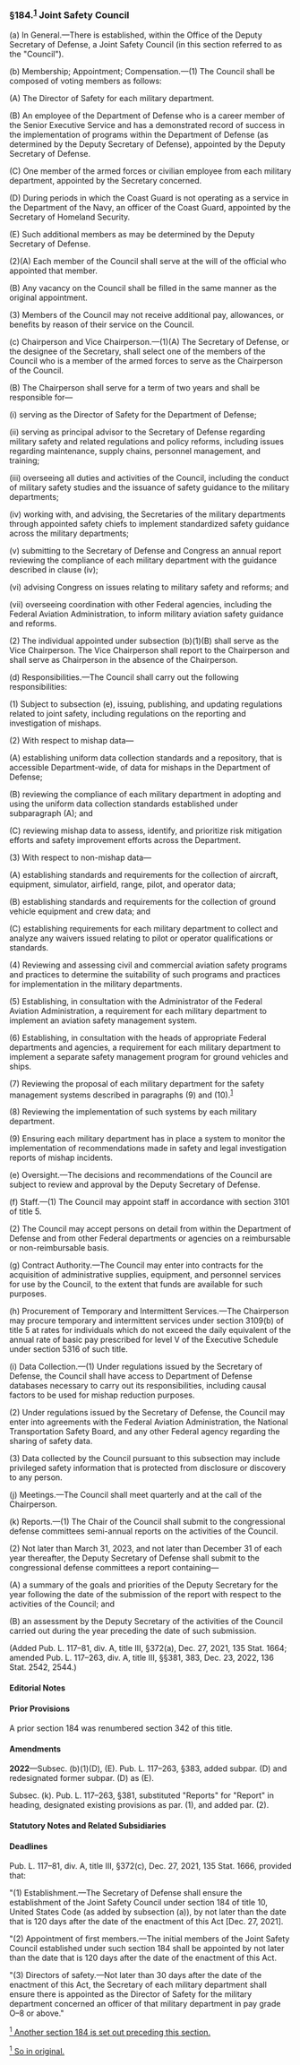 ### §184.<sup><a href="#184_1_target" name="184_1">1</a></sup> Joint Safety Council ###

(a) In General.—There is established, within the Office of the Deputy Secretary of Defense, a Joint Safety Council (in this section referred to as the "Council").

(b) Membership; Appointment; Compensation.—(1) The Council shall be composed of voting members as follows:

(A) The Director of Safety for each military department.

(B) An employee of the Department of Defense who is a career member of the Senior Executive Service and has a demonstrated record of success in the implementation of programs within the Department of Defense (as determined by the Deputy Secretary of Defense), appointed by the Deputy Secretary of Defense.

(C) One member of the armed forces or civilian employee from each military department, appointed by the Secretary concerned.

(D) During periods in which the Coast Guard is not operating as a service in the Department of the Navy, an officer of the Coast Guard, appointed by the Secretary of Homeland Security.

(E) Such additional members as may be determined by the Deputy Secretary of Defense.

(2)(A) Each member of the Council shall serve at the will of the official who appointed that member.

(B) Any vacancy on the Council shall be filled in the same manner as the original appointment.

(3) Members of the Council may not receive additional pay, allowances, or benefits by reason of their service on the Council.

(c) Chairperson and Vice Chairperson.—(1)(A) The Secretary of Defense, or the designee of the Secretary, shall select one of the members of the Council who is a member of the armed forces to serve as the Chairperson of the Council.

(B) The Chairperson shall serve for a term of two years and shall be responsible for—

(i) serving as the Director of Safety for the Department of Defense;

(ii) serving as principal advisor to the Secretary of Defense regarding military safety and related regulations and policy reforms, including issues regarding maintenance, supply chains, personnel management, and training;

(iii) overseeing all duties and activities of the Council, including the conduct of military safety studies and the issuance of safety guidance to the military departments;

(iv) working with, and advising, the Secretaries of the military departments through appointed safety chiefs to implement standardized safety guidance across the military departments;

(v) submitting to the Secretary of Defense and Congress an annual report reviewing the compliance of each military department with the guidance described in clause (iv);

(vi) advising Congress on issues relating to military safety and reforms; and

(vii) overseeing coordination with other Federal agencies, including the Federal Aviation Administration, to inform military aviation safety guidance and reforms.

(2) The individual appointed under subsection (b)(1)(B) shall serve as the Vice Chairperson. The Vice Chairperson shall report to the Chairperson and shall serve as Chairperson in the absence of the Chairperson.

(d) Responsibilities.—The Council shall carry out the following responsibilities:

(1) Subject to subsection (e), issuing, publishing, and updating regulations related to joint safety, including regulations on the reporting and investigation of mishaps.

(2) With respect to mishap data—

(A) establishing uniform data collection standards and a repository, that is accessible Department-wide, of data for mishaps in the Department of Defense;

(B) reviewing the compliance of each military department in adopting and using the uniform data collection standards established under subparagraph (A); and

(C) reviewing mishap data to assess, identify, and prioritize risk mitigation efforts and safety improvement efforts across the Department.

(3) With respect to non-mishap data—

(A) establishing standards and requirements for the collection of aircraft, equipment, simulator, airfield, range, pilot, and operator data;

(B) establishing standards and requirements for the collection of ground vehicle equipment and crew data; and

(C) establishing requirements for each military department to collect and analyze any waivers issued relating to pilot or operator qualifications or standards.

(4) Reviewing and assessing civil and commercial aviation safety programs and practices to determine the suitability of such programs and practices for implementation in the military departments.

(5) Establishing, in consultation with the Administrator of the Federal Aviation Administration, a requirement for each military department to implement an aviation safety management system.

(6) Establishing, in consultation with the heads of appropriate Federal departments and agencies, a requirement for each military department to implement a separate safety management program for ground vehicles and ships.

(7) Reviewing the proposal of each military department for the safety management systems described in paragraphs (9) and (10).<sup><a href="#184_1_target" name="184_1">1</a></sup>

(8) Reviewing the implementation of such systems by each military department.

(9) Ensuring each military department has in place a system to monitor the implementation of recommendations made in safety and legal investigation reports of mishap incidents.

(e) Oversight.—The decisions and recommendations of the Council are subject to review and approval by the Deputy Secretary of Defense.

(f) Staff.—(1) The Council may appoint staff in accordance with section 3101 of title 5.

(2) The Council may accept persons on detail from within the Department of Defense and from other Federal departments or agencies on a reimbursable or non-reimbursable basis.

(g) Contract Authority.—The Council may enter into contracts for the acquisition of administrative supplies, equipment, and personnel services for use by the Council, to the extent that funds are available for such purposes.

(h) Procurement of Temporary and Intermittent Services.—The Chairperson may procure temporary and intermittent services under section 3109(b) of title 5 at rates for individuals which do not exceed the daily equivalent of the annual rate of basic pay prescribed for level V of the Executive Schedule under section 5316 of such title.

(i) Data Collection.—(1) Under regulations issued by the Secretary of Defense, the Council shall have access to Department of Defense databases necessary to carry out its responsibilities, including causal factors to be used for mishap reduction purposes.

(2) Under regulations issued by the Secretary of Defense, the Council may enter into agreements with the Federal Aviation Administration, the National Transportation Safety Board, and any other Federal agency regarding the sharing of safety data.

(3) Data collected by the Council pursuant to this subsection may include privileged safety information that is protected from disclosure or discovery to any person.

(j) Meetings.—The Council shall meet quarterly and at the call of the Chairperson.

(k) Reports.—(1) The Chair of the Council shall submit to the congressional defense committees semi-annual reports on the activities of the Council.

(2) Not later than March 31, 2023, and not later than December 31 of each year thereafter, the Deputy Secretary of Defense shall submit to the congressional defense committees a report containing—

(A) a summary of the goals and priorities of the Deputy Secretary for the year following the date of the submission of the report with respect to the activities of the Council; and

(B) an assessment by the Deputy Secretary of the activities of the Council carried out during the year preceding the date of such submission.

(Added Pub. L. 117–81, div. A, title III, §372(a), Dec. 27, 2021, 135 Stat. 1664; amended Pub. L. 117–263, div. A, title III, §§381, 383, Dec. 23, 2022, 136 Stat. 2542, 2544.)

#### **Editorial Notes** ####

#### Prior Provisions ####

A prior section 184 was renumbered section 342 of this title.

#### Amendments ####

**2022**—Subsec. (b)(1)(D), (E). Pub. L. 117–263, §383, added subpar. (D) and redesignated former subpar. (D) as (E).

Subsec. (k). Pub. L. 117–263, §381, substituted "Reports" for "Report" in heading, designated existing provisions as par. (1), and added par. (2).

#### **Statutory Notes and Related Subsidiaries** ####

#### Deadlines ####

Pub. L. 117–81, div. A, title III, §372(c), Dec. 27, 2021, 135 Stat. 1666, provided that:

"(1) Establishment.—The Secretary of Defense shall ensure the establishment of the Joint Safety Council under section 184 of title 10, United States Code (as added by subsection (a)), by not later than the date that is 120 days after the date of the enactment of this Act [Dec. 27, 2021].

"(2) Appointment of first members.—The initial members of the Joint Safety Council established under such section 184 shall be appointed by not later than the date that is 120 days after the date of the enactment of this Act.

"(3) Directors of safety.—Not later than 30 days after the date of the enactment of this Act, the Secretary of each military department shall ensure there is appointed as the Director of Safety for the military department concerned an officer of that military department in pay grade O–8 or above."

[<sup>1</sup> Another section 184 is set out preceding this section.](#184_1)

[<sup>1</sup> So in original.](#184_1)